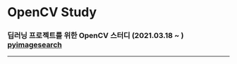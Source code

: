 # OpenCV Study
### 딥러닝 프로젝트를 위한 OpenCV 스터디 (2021.03.18 ~ ) [pyimagesearch](https://www.pyimagesearch.com/)
---
### 